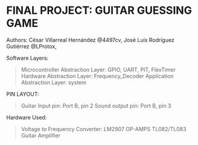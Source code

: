 # FINAL PROJECT: GUITAR GUESSING GAME
Authors: César Villarreal Hernández     @4497cv,
         José Luís Rodríguez Gutiérrez  @LProtox,

Software Layers:
> Microcontroller Abstraction Layer: GPIO, UART, PIT, FlexTimer
> Hardware Abstraction Layer: Frequency_Decoder
> Application Abstraction Layer: system

PIN LAYOUT:
> Guitar Input pin: Port B, pin 2
> Sound output pin: Port B, pin 3

Hardware Used:
> Voltage to Frequency Converter: LM2907
> OP-AMPS TL082/TL083
> Guitar Amplifier

